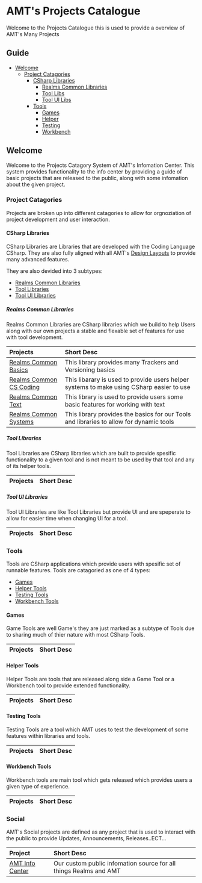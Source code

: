 [Page Current]:https://github.com/Ancient-Majik-Tech/AMT-Info-Center/blob/main/Projects/Projects%20Home.md

[Sec Welcome]:https://github.com/Ancient-Majik-Tech/AMT-Info-Center/blob/main/Projects/Projects%20Home.md#welcome
[Sec ProjectCatagories]:https://github.com/Ancient-Majik-Tech/AMT-Info-Center/blob/main/Projects/Projects%20Home.md#project-catagories
[Sec CSLibs]:https://github.com/Ancient-Majik-Tech/AMT-Info-Center/blob/main/Projects/Projects%20Home.md#csharp-libraries
[Sec ToolLibs]:https://github.com/Ancient-Majik-Tech/AMT-Info-Center/blob/main/Projects/Projects%20Home.md#tool-libraries
[Sec CommonLibs]:https://github.com/Ancient-Majik-Tech/AMT-Info-Center/blob/main/Projects/Projects%20Home.md#realms-common-libraries
[Sec ToolUiLibs]:https://github.com/Ancient-Majik-Tech/AMT-Info-Center/blob/main/Projects/Projects%20Home.md#tool-ui-libraries
[Sec Tools]:https://github.com/Ancient-Majik-Tech/AMT-Info-Center/blob/main/Projects/Projects%20Home.md#tools
[Sec Testing]:https://github.com/Ancient-Majik-Tech/AMT-Info-Center/blob/main/Projects/Projects%20Home.md#testing-tools
[Sec GameTools]:https://github.com/Ancient-Majik-Tech/AMT-Info-Center/blob/main/Projects/Projects%20Home.md#games
[Sec HelperTools]:https://github.com/Ancient-Majik-Tech/AMT-Info-Center/blob/main/Projects/Projects%20Home.md#helper-tools
[Sec WorkbenchTool]:https://github.com/Ancient-Majik-Tech/AMT-Info-Center/blob/main/Projects/Projects%20Home.md#workbench-tools
[Sec Social]:https://github.com/Ancient-Majik-Tech/AMT-Info-Center/blob/main/Projects/Projects%20Home.md#social

[Page DesignHome]:https://github.com/Ancient-Majik-Tech/AMT-Info-Center/blob/main/Design/Design%20Layouts%20Home.md

[Proj InfoCenter]:https://github.com/Ancient-Majik-Tech/AMT-Info-Center/blob/main/Projects/Social/Info%20Center/AMT%20Info%20Center.md
[Proj RCBasics]:https://github.com/Ancient-Majik-Tech/AMT-Info-Center/blob/main/Projects/Common/RC%20Basics.md
[Proj RCCode]:https://github.com/Ancient-Majik-Tech/AMT-Info-Center/blob/main/Projects/Common/RC%20Code.md
[Proj RCText]:https://github.com/Ancient-Majik-Tech/AMT-Info-Center/blob/main/Projects/Common/RC%20Text.md
[Proj RCSystems]:https://github.com/Ancient-Majik-Tech/AMT-Info-Center/blob/main/Projects/Common/RC%20Systems.md

# AMT's Projects Catalogue

Welcome to the Projects Catalogue this is used to provide a overview of AMT's Many Projects


## Guide
- [Welcome][Sec Welcome]
	- [Project Catagories][Sec ProjectCatagories]
		- [CSharp Libraries][Sec CSLibs]
			- [Realms Common Libraries][Sec CommonLibs]
			- [Tool Libs][Sec ToolLibs]
			- [Tool UI Libs][Sec ToolUILibs]
		- [Tools][Sec Tools]
			- [Games][Sec GameTools]
			- [Helper][Sec HelperTools]
			- [Testing][Sec Testing]
			- [Workbench][Sec WorkbenchTool]

## Welcome

Welcome to the Projects Catagory System of AMT's Infomation Center. This system provides functionality to the info center by providing a guide of basic projects that are released to the public, along with some infomation about the given project.


### Project Catagories

Projects are broken up into different catagories to allow for orgnoziation of project development and user interaction.


#### CSharp Libraries

CSharp Libraries are Libraries that are developed with the Coding Language CSharp. They are also fully aligned with all AMT's [Design Layouts][Page DesignHome] to provide many advanced features.

They are also devided into 3 subtypes:

- [Realms Common Libraries][Sec CommonLibs]
- [Tool Libraries][Sec ToolLibs]
- [Tool UI Libraries][Sec ToolUILibs]

##### **Realms Common Libraries**

Realms Common Libraries are CSharp libraries which we build to help Users along with our own projects a stable and flexable set of features for use with tool development.

|Projects|Short Desc|
|:---|:---|
|[Realms Common Basics][Proj RCBasics]|This library provides many Trackers and Versioning basics|
|[Realms Common CS Coding][Proj RCCode]|This libarary is used to provide users helper systems to make using CSharp easier to use|
|[Realms Common Text][Proj RCText]|This library is used to provide users some basic features for working with text|
|[Realms Common Systems][Proj RCSystems]|This library provides the basics for our Tools and libraries to allow for dynamic tools|

##### **Tool Libraries**

Tool Libraries are CSharp libraries which are built to provide spesific functionality to a given tool and is not meant to be used by that tool and any of its helper tools.

|Projects|Short Desc|
|:---|:---|

##### **Tool UI Libraries**

Tool UI Libraries are like Tool Libraries but provide UI and are speperate to allow for easier time when changing UI for a tool.

|Projects|Short Desc|
|:---|:---|

### Tools

Tools are CSharp applications which provide users with spesific set of runnable features. Tools are catagoried as one of 4 types:

- [Games][Sec GameTools]
- [Helper Tools][Sec HelperTools]
- [Testing Tools][Sec Testing]
- [Workbench Tools][Sec WorkbenchTool]

#### **Games**

Game Tools are well Game's they are just marked as a subtype of Tools due to sharing much of thier nature with most CSharp Tools.

|Projects|Short Desc|
|:---|:---|

#### **Helper Tools**

Helper Tools are tools that are released along side a Game Tool or a Workbench tool to provide extended functionality.

|Projects|Short Desc|
|:---|:---|

#### **Testing Tools**

Testing Tools are a tool which AMT uses to test the development of some features within libraries and tools.

|Projects|Short Desc|
|:---|:---|


#### **Workbench Tools**

Workbench tools are main tool which gets released which provides users a given type of experience.

|Projects|Short Desc|
|:---|:---|


### **Social**

AMT's Social projects are defined as any project that is used to interact with the public to provide Updates, Announcements, Releases..ECT...

|Project|Short Desc|
|:---|:---|
|[AMT Info Center][Proj InfoCenter]|Our custom public infomation source for all things Realms and AMT|